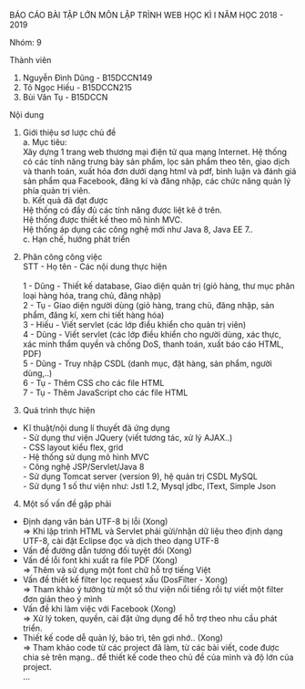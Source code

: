 BÁO CÁO BÀI TẬP LỚN MÔN LẬP TRÌNH WEB
HỌC KÌ I NĂM HỌC 2018 - 2019

Nhóm: 9

Thành viên
1. Nguyễn Đình Dũng - B15DCCN149
2. Tô Ngọc Hiếu - B15DCCN215
3. Bùi Văn Tụ - B15DCCN

Nội dung
1. Giới thiệu sơ lược chủ đề <br/>
a. Mục tiêu:<br/>
Xây dựng 1 trang web thương mại điện tử qua mạng Internet. Hệ thống có các tính năng trưng bày sản phẩm, lọc sản phẩm theo tên, giao dịch và thanh toán, xuất hóa đơn dưới dạng html và pdf, bình luận và đánh giá sản phẩm qua Facebook, đăng kí và đăng nhập, các chức năng quản lý phía quản trị viên.<br/>
b. Kết quả đã đạt được<br/>
Hệ thống có đầy đủ các tính năng được liệt kê ở trên.<br/>
Hệ thống được thiết kế theo mô hình MVC.<br/>
Hệ thống áp dụng các công nghệ mới như Java 8, Java EE 7..<br/>
c. Hạn chế, hướng phát triển<br/>

2. Phân công công việc<br/>
STT - Họ tên - Các nội dung thực hiện<br/>                          
1      - Dũng   - Thiết kế database, Giao diện quản trị (giỏ hàng, thư mục phân loại hàng hóa, trang chủ, đăng nhập)<br/>
2      - Tụ     - Giao diện người dùng (giỏ hàng, trang chủ, đăng nhập, sản phẩm, đăng kí, xem chi tiết hàng hóa)<br/>
3      - Hiếu   - Viết servlet (các lớp điều khiển cho quản trị viên)<br/>
4      - Dũng  - Viết servlet (các lớp điều khiển cho người dùng, xác thực, xác minh thẩm quyền và chống DoS, thanh toán, xuất báo cáo HTML, PDF)<br/>
5      - Dũng  - Truy nhập CSDL (danh mục, đặt hàng, sản phẩm, người dùng,..)<br/>
6      - Tụ     - Thêm CSS cho các file HTML<br/>
7      - Tụ     - Thêm JavaScript cho các file HTML<br/>

3. Quá trình thực hiện<br/>
- Kĩ thuật/nội dung lí thuyết đã ứng dụng <br/>
                      - Sử dụng thư viện JQuery (viết tương tác, xử lý AJAX..) <br/>
                      - CSS layout kiểu flex, grid <br/>
                      - Hệ thống sử dụng mô hình MVC <br/>
                      - Công nghệ JSP/Servlet/Java 8<br/>
                      - Sử dụng Tomcat server (version 9),  hệ quản trị CSDL MySQL<br/>
                      - Sử dụng 1 số thư viện như: Jstl 1.2, Mysql jdbc, IText, Simple Json<br/>
4. Một số vấn đề gặp phải<br/>
- Định dạng văn bản UTF-8 bị lỗi (Xong)<br/>
 => Khi lập trình HTML và Servlet phải gửi/nhận dữ liệu theo định dạng UTF-8, cài đặt Eclipse đọc và dịch theo dạng UTF-8<br/>
- Vấn đề đường dẫn tương đối tuyệt đối (Xong)<br/>
- Vấn đề lỗi font khi xuất ra file PDF (Xong)<br/>
 => Thêm và sử dụng một font chữ hỗ trợ tiếng Việt<br/>
- Vấn đề thiết kế filter lọc request xấu (DosFilter - Xong)<br/>
 => Tham khảo ý tưởng từ một số thư viện nổi tiếng rồi tự viết một filter đơn giản theo ý mình<br/>
- Vấn đề khi làm việc với Facebook (Xong)<br/>
 => Xử lý token, quyền, cài đặt ứng dụng để hỗ trợ theo nhu cầu phát triển.<br/>
- Thiết kế code dễ quản lý, bảo trì, tên gợi nhớ.. (Xong)<br/>
 => Tham khảo code từ các project đã làm, từ các bài viết, code được chia sẻ trên mạng.. để thiết kế code theo chủ đề của mình và độ lớn của project.<br/>
 ...
 
